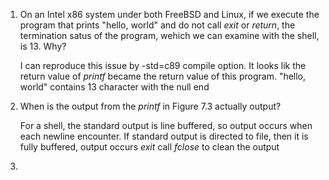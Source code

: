 1. On an Intel x86 system under both FreeBSD and Linux, if we execute the program that prints "hello, world" and do not call *exit* or *return*, the termination satus of the program, wehich we can examine with the shell, is 13. Why?

    I can reproduce this issue by -std=c89 compile option.
    It looks lik the return value of *printf* became the return value of this program.
    "hello, world" contains 13 character with the null end


2. When is the output from the *printf* in Figure 7.3 actually output?

    For a shell, the standard output is line buffered, so output occurs when each newline encounter.
    If standard output is directed to file, then it is fully buffered, output occurs *exit* call *fclose* to clean the output

3.

    

